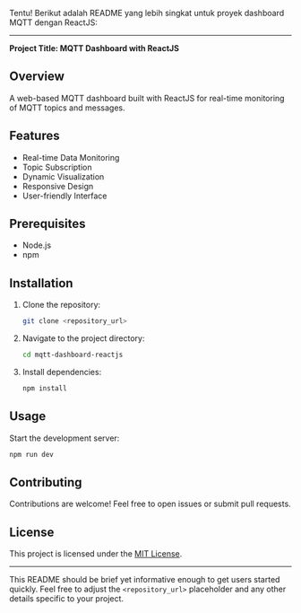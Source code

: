 Tentu! Berikut adalah README yang lebih singkat untuk proyek dashboard MQTT dengan ReactJS:

---

**Project Title: MQTT Dashboard with ReactJS**

## Overview
A web-based MQTT dashboard built with ReactJS for real-time monitoring of MQTT topics and messages.

## Features
- Real-time Data Monitoring
- Topic Subscription
- Dynamic Visualization
- Responsive Design
- User-friendly Interface

## Prerequisites
- Node.js
- npm

## Installation
1. Clone the repository:
   ```sh
   git clone <repository_url>
   ```
2. Navigate to the project directory:
   ```sh
   cd mqtt-dashboard-reactjs
   ```
3. Install dependencies:
   ```sh
   npm install
   ```

## Usage
Start the development server:
   ```sh
   npm run dev
   ```

## Contributing
Contributions are welcome! Feel free to open issues or submit pull requests.

## License
This project is licensed under the [MIT License](LICENSE).

---

This README should be brief yet informative enough to get users started quickly. Feel free to adjust the `<repository_url>` placeholder and any other details specific to your project.
